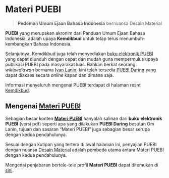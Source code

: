 # Materi PUEBI

> **Pedoman Umum Ejaan Bahasa Indonesia** bernuansa Desain Material

**PUEBI** yang merupakan akronim dari Panduan Umum Ejaan Bahasa Indonesia, adalah upaya **Kemdikbud** untuk tetap terus menumbuh-kembangkan Bahasa Indonesia.

Selanjutnya, Kemdikbud juga telah menyediakan [buku elektronik PUEBI][1] yang dapat diunduh dengan cepat dan mudah guna mempermulus upaya publikasi PUEBI pada masyarakat luas. Bahkan berkat seorang *wikipediawan* bernama [Ivan Lanin][2], kini telah tersedia [PUEBI Daring][3] yang dapat diakses secara _online_ kapan dan dimana saja.

 Informasi menyeluruh mengenai PUEBI terdapat di halaman resmi [Kemdikbud][4].

## Mengenai [Materi PUEBI][5]

Sebagian besar konten [**Materi PUEBI**][5] hanyalah salinan dari **buku elektronik PUEBI** (versi pdf) seperti apa yang dilakukan **PUEBI Daring** besutan Om Lanin, tujuan dan sasaran “Materi PUEBI” juga sebagian besar serupa dengan kedua pendahulunya.

Sesuai dengan kutipan yang tertera di awal halaman ini, penyajian PUEBI dengan nuansa [Desain Material][6] adalah pembeda utama antara Materi PUEBI dengan
kedua pendahulunya.

Mengenai penjabaran bertele-tele profil **Materi PUEBI** dapat ditemukan di [sini][7].


<!--- Bagian Tautan --->

  [1]: http://badanbahasa.kemdikbud.go.id/lamanbahasa/sites/default/files/PUEBI.pdf
  [2]: https://id.wikipedia.org/wiki/Ivan_Lanin
  [3]: https://ivanlanin.github.io/puebi/
  [4]: http://badanbahasa.kemdikbud.go.id/lamanbahasa/
  [5]: https://mughnimind.github.io/Materi-PUEBI/
  [6]: https://id.m.wikipedia.org/wiki/Desain_material
  [7]: https://mughnimind.github.io/Materi-PUEBI/Tentang/
